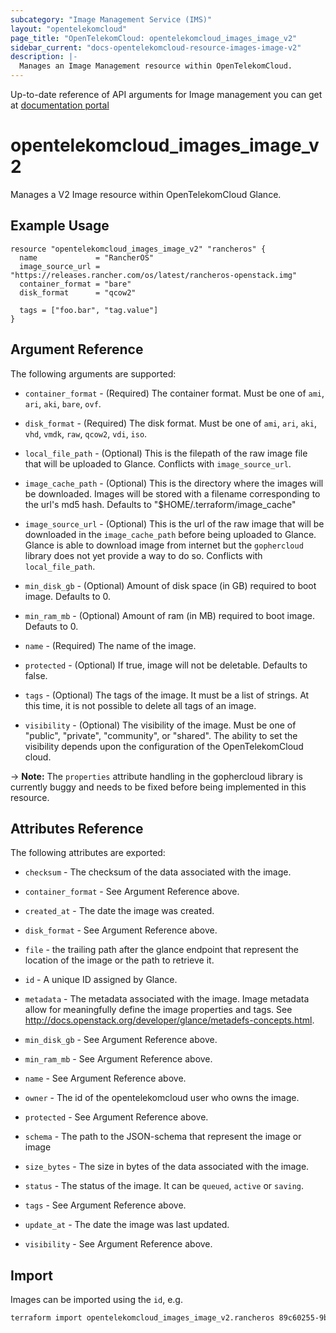 ```yaml
---
subcategory: "Image Management Service (IMS)"
layout: "opentelekomcloud"
page_title: "OpenTelekomCloud: opentelekomcloud_images_image_v2"
sidebar_current: "docs-opentelekomcloud-resource-images-image-v2"
description: |-
  Manages an Image Management resource within OpenTelekomCloud.
---
```


Up-to-date reference of API arguments for Image management you can get at
[documentation portal](https://docs.otc.t-systems.com/image-management-service/api-ref/native_openstack_apis/image_native_openstack_apis)

# opentelekomcloud_images_image_v2

Manages a V2 Image resource within OpenTelekomCloud Glance.

## Example Usage

```hcl
resource "opentelekomcloud_images_image_v2" "rancheros" {
  name             = "RancherOS"
  image_source_url = "https://releases.rancher.com/os/latest/rancheros-openstack.img"
  container_format = "bare"
  disk_format      = "qcow2"

  tags = ["foo.bar", "tag.value"]
}
```

## Argument Reference

The following arguments are supported:

* `container_format` - (Required) The container format. Must be one of
  `ami`, `ari`, `aki`, `bare`, `ovf`.

* `disk_format` - (Required) The disk format. Must be one of
  `ami`, `ari`, `aki`, `vhd`, `vmdk`, `raw`, `qcow2`, `vdi`, `iso`.

* `local_file_path` - (Optional) This is the filepath of the raw image file
  that will be uploaded to Glance. Conflicts with `image_source_url`.

* `image_cache_path` - (Optional) This is the directory where the images will
  be downloaded. Images will be stored with a filename corresponding to
  the url's md5 hash. Defaults to "$HOME/.terraform/image_cache"

* `image_source_url` - (Optional) This is the url of the raw image that will
  be downloaded in the `image_cache_path` before being uploaded to Glance.
  Glance is able to download image from internet but the `gophercloud` library
  does not yet provide a way to do so.
  Conflicts with `local_file_path`.

* `min_disk_gb` - (Optional) Amount of disk space (in GB) required to boot image.
  Defaults to 0.

* `min_ram_mb` - (Optional) Amount of ram (in MB) required to boot image.
  Defauts to 0.

* `name` - (Required) The name of the image.

* `protected` - (Optional) If true, image will not be deletable.
  Defaults to false.

* `tags` - (Optional) The tags of the image. It must be a list of strings.
  At this time, it is not possible to delete all tags of an image.

* `visibility` - (Optional) The visibility of the image. Must be one of
  "public", "private", "community", or "shared". The ability to set the
  visibility depends upon the configuration of the OpenTelekomCloud cloud.

-> **Note:** The `properties` attribute handling in the gophercloud library is currently buggy
and needs to be fixed before being implemented in this resource.

## Attributes Reference

The following attributes are exported:

* `checksum` - The checksum of the data associated with the image.

* `container_format` - See Argument Reference above.

* `created_at` - The date the image was created.

* `disk_format` - See Argument Reference above.

* `file` - the trailing path after the glance
  endpoint that represent the location of the image
  or the path to retrieve it.

* `id` - A unique ID assigned by Glance.

* `metadata` - The metadata associated with the image.
  Image metadata allow for meaningfully define the image properties
  and tags. See http://docs.openstack.org/developer/glance/metadefs-concepts.html.

* `min_disk_gb` - See Argument Reference above.

* `min_ram_mb` - See Argument Reference above.

* `name` - See Argument Reference above.

* `owner` - The id of the opentelekomcloud user who owns the image.

* `protected` - See Argument Reference above.

* `schema` - The path to the JSON-schema that represent
  the image or image

* `size_bytes` - The size in bytes of the data associated with the image.

* `status` - The status of the image. It can be `queued`, `active`
  or `saving`.

* `tags` - See Argument Reference above.

* `update_at` - The date the image was last updated.

* `visibility` - See Argument Reference above.

## Import

Images can be imported using the `id`, e.g.

```sh
terraform import opentelekomcloud_images_image_v2.rancheros 89c60255-9bd6-460c-822a-e2b959ede9d2
```

